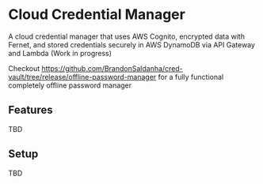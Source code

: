 # Cloud Credential Manager

A cloud credential manager that uses AWS Cognito, encrypted data with Fernet, and stored credentials securely in AWS DynamoDB via API Gateway and Lambda (Work in progress)

Checkout https://github.com/BrandonSaldanha/cred-vault/tree/release/offline-password-manager for a fully functional completely offline password manager

## Features
TBD

## Setup

TBD